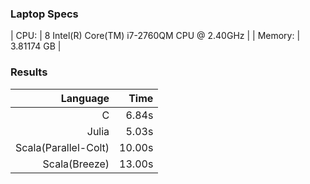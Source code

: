 ### Laptop Specs
| CPU:    | 8  Intel(R) Core(TM) i7-2760QM CPU @ 2.40GHz |
| Memory: | 3.81174 GB |


### Results

| Language | Time |
|---:|---:|
|                   C|  6.84s |
|               Julia|  5.03s |
|Scala(Parallel-Colt)| 10.00s |
|       Scala(Breeze)| 13.00s |
